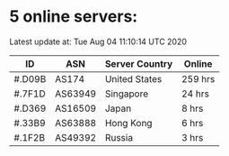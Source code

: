 # 5 online servers:

Latest update at: Tue Aug 04 11:10:14 UTC 2020

| ID | ASN | Server Country | Online |
| -- | --- | -------------- | ------ |
| #.D09B | AS174 | United States | 259 hrs |
| #.7F1D | AS63949 | Singapore | 24 hrs |
| #.D369 | AS16509 | Japan | 8 hrs |
| #.33B9 | AS63888 | Hong Kong | 6 hrs |
| #.1F2B | AS49392 | Russia | 3 hrs |

